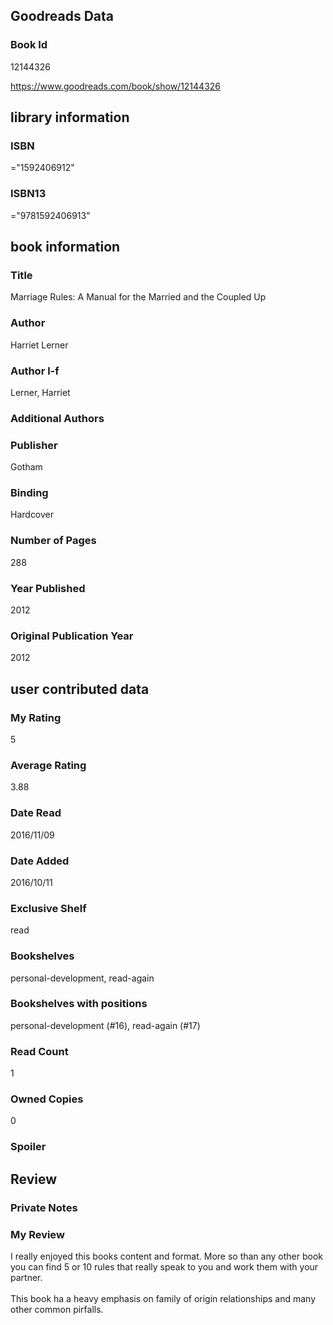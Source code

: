 <!-- This template shows how to bulk convert all columns of data into one markdown file -->
<!-- caveat: KeyError if there's a mismatch. Empty values output nothing -->

## Goodreads Data

### Book Id 

12144326

https://www.goodreads.com/book/show/12144326

## library information

### ISBN 
="1592406912"

### ISBN13 
="9781592406913"

## book information

### Title
Marriage Rules: A Manual for the Married and the Coupled Up

### Author 
Harriet Lerner

### Author l-f 
Lerner, Harriet

### Additional Authors


### Publisher 
Gotham

### Binding
Hardcover

### Number of Pages
288

### Year Published
2012

### Original Publication Year 
2012

## user contributed data

### My Rating
5

### Average Rating
3.88

### Date Read
2016/11/09

### Date Added
2016/10/11

### Exclusive Shelf
read

### Bookshelves
personal-development, read-again

### Bookshelves with positions
personal-development (#16), read-again (#17)

### Read Count
1

### Owned Copies
0

### Spoiler 


## Review

### Private Notes


### My Review
I really enjoyed this books content and format. More so than any other book you can find 5 or 10 rules that really speak to you and work them with your partner. <br/><br/>This book ha a heavy emphasis on family of origin relationships and many other common pirfalls. <br/><br/>